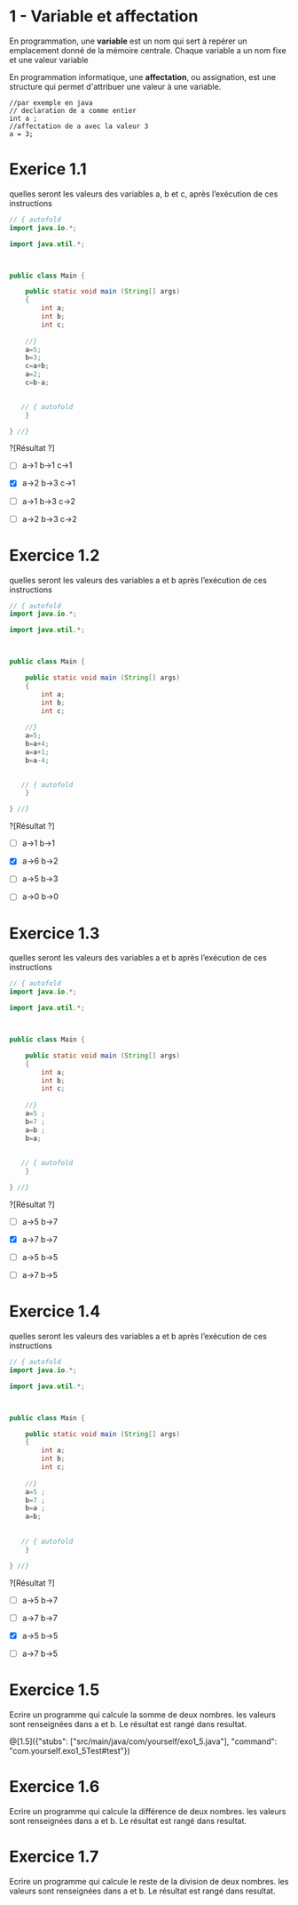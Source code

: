 # 1 - Variable et affectation 

En programmation, une **variable** est un nom qui sert à repérer un emplacement donné de la mémoire centrale.
Chaque variable a  un nom fixe et une valeur variable 

En  programmation informatique, une **affectation**, ou assignation, est une structure qui permet d'attribuer une valeur à une variable.

```
//par exemple en java
// declaration de a comme entier
int a ;
//affectation de a avec la valeur 3
a = 3;
```


# Exerice 1.1 
quelles seront les valeurs des variables a, b et c, après l’exécution de ces  instructions 
```java runnable
// { autofold
import java.io.*;

import java.util.*;



public class Main {

    public static void main (String[] args)  
    {
        int a;
        int b;
        int c;
        
    //}  
    a=5;
    b=3; 
    c=a+b;
    a=2;
    c=b-a;

       
   // { autofold
    }

} //}
```

?[Résultat ?]
-[ ] a->1 b->1 c->1 
-[x] a->2 b->3 c->1
-[ ] a->1 b->3 c->2
-[ ] a->2 b->3 c->2


# Exercice 1.2
quelles seront les valeurs des variables a et b après l’exécution de ces  instructions 
```java runnable
// { autofold
import java.io.*;

import java.util.*;



public class Main {

    public static void main (String[] args)  
    {
        int a;
        int b;
        int c;
        
    //}  
    a=5;
    b=a+4;
    a=a+1;
    b=a-4;

       
   // { autofold
    }

} //}
```

?[Résultat ?]
-[ ] a->1 b->1  
-[x] a->6 b->2 
-[ ] a->5 b->3
-[ ] a->0 b->0


# Exercice 1.3
quelles seront les valeurs des variables a et b  après l’exécution de ces  instructions 
```java runnable
// { autofold
import java.io.*;

import java.util.*;



public class Main {

    public static void main (String[] args)  
    {
        int a;
        int b;
        int c;
        
    //}  
    a=5 ;
    b=7 ;
    a=b ;
    b=a;
    
       
   // { autofold
    }

} //}
```

?[Résultat ?]
-[ ] a->5 b->7  
-[x] a->7 b->7 
-[ ] a->5 b->5
-[ ] a->7 b->5 


# Exercice 1.4
quelles seront les valeurs des variables a et b  après l’exécution de ces  instructions 
```java runnable
// { autofold
import java.io.*;

import java.util.*;



public class Main {

    public static void main (String[] args)  
    {
        int a;
        int b;
        int c;
        
    //}  
    a=5 ;
    b=7 ;
    b=a ;
    a=b;
    
       
   // { autofold
    }

} //}
```

?[Résultat ?]
-[ ] a->5 b->7  
-[ ] a->7 b->7 
-[x] a->5 b->5
-[ ] a->7 b->5 




# Exercice 1.5 
Ecrire un programme qui calcule la somme de deux nombres.
les valeurs sont renseignées dans a et b. Le résultat est rangé dans resultat.

@[1.5]({"stubs": ["src/main/java/com/yourself/exo1_5.java"], "command": "com.yourself.exo1_5Test#test"})

# Exercice 1.6 
Ecrire un programme qui calcule la différence de deux nombres.
les valeurs sont renseignées dans a et b. Le résultat est rangé dans resultat.


# Exercice 1.7 
Ecrire un programme qui calcule le reste de la division de deux nombres.
les valeurs sont renseignées dans a et b. Le résultat est rangé dans resultat.




